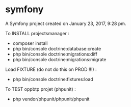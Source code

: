 symfony
=======

A Symfony project created on January 23, 2017, 9:28 pm.

To INSTALL projectsmanager : 

- composer install
- php bin/console doctrine:database:create
- php bin/console doctrine:migrations:diff
- php bin/console doctrine:migrations:migrate

Load FIXTURE (do not do this on PROD !!!) :
- php bin/console doctrine:fixtures:load


To TEST oppbtp projet (phpunit) : 
- php vendor/phpunit/phpunit/phpunit



